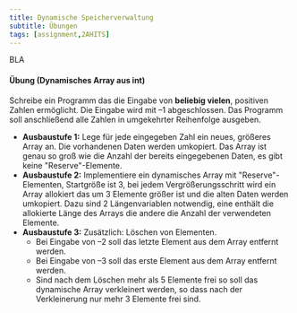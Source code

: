 ```yaml
---
title: Dynamische Speicherverwaltung
subtitle: Übungen
tags: [assignment,2AHITS]
---
```


BLA

#### Übung (Dynamisches Array aus int)

Schreibe ein Programm das die Eingabe von **beliebig vielen**, positiven Zahlen ermöglicht.
Die Eingabe wird mit –1 abgeschlossen. Das Programm soll anschließend alle Zahlen in umgekehrter Reihenfolge ausgeben.

- **Ausbaustufe 1:** Lege für jede eingegeben Zahl ein neues, größeres Array an. Die vorhandenen Daten werden umkopiert. Das Array ist genau so groß wie die Anzahl der bereits eingegebenen Daten, es gibt keine "Reserve"-Elemente.
- **Ausbaustufe 2:** Implementiere ein dynamisches Array mit "Reserve"-Elementen, Startgröße ist 3, bei jedem Vergrößerungsschritt wird ein Array allokiert das um 3 Elemente größer ist und die alten Daten werden umkopiert. Dazu sind 2 Längenvariablen notwendig, eine enthält die allokierte Länge des Arrays die andere die Anzahl der verwendeten Elemente.
- **Ausbaustufe 3:** Zusätzlich: Löschen von Elementen.
  - Bei Eingabe von –2 soll das letzte Element aus dem Array entfernt werden.
  - Bei Eingabe von –3 soll das erste Element aus dem Array entfernt werden.
  - Sind nach dem Löschen mehr als 5 Elemente frei so soll das dynamische Array verkleinert werden, so dass nach der Verkleinerung nur mehr 3 Elemente frei sind.